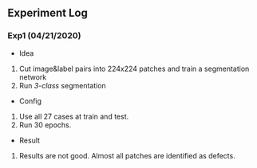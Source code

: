 ## Experiment Log

### Exp1 (04/21/2020)
 - Idea
1. Cut image&label pairs into 224x224 patches and train a segmentation network
2. Run *3-class* segmentation

 - Config
1. Use all 27 cases at train and test.
2. Run 30 epochs.

 - Result
1. Results are not good. Almost all patches are identified as defects.

